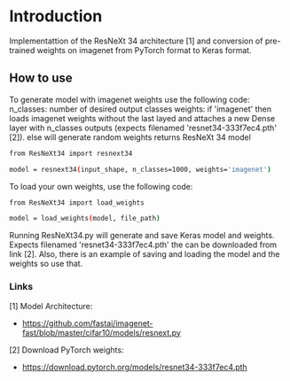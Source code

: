 # Introduction

Implementattion of the ResNeXt 34 architecture [1] and conversion of pre-trained weights on imagenet from PyTorch format to Keras format.

## How to use

To generate model with imagenet weights use the following code:
n_classes: number of desired output classes
weights: if 'imagenet' then loads imagenet weights without the last layed and attaches a new Dense layer with n_classes outputs (expects filenamed 'resnet34-333f7ec4.pth' [2]). else will generate random weights
returns ResNeXt 34 model

```sh
from ResNeXt34 import resnext34

model = resnext34(input_shape, n_classes=1000, weights='imagenet')
```

To load your own weights, use the following code:

```sh
from ResNeXt34 import load_weights

model = load_weights(model, file_path)
```

Running ResNeXt34.py will generate and save Keras model and weights. Expects filenamed 'resnet34-333f7ec4.pth' the can be downloaded from link [2].
Also, there is an example of saving and loading the model and the weights so use that.

### Links

[1] Model Architecture:
* https://github.com/fastai/imagenet-fast/blob/master/cifar10/models/resnext.py

[2] Download PyTorch weights:
* https://download.pytorch.org/models/resnet34-333f7ec4.pth